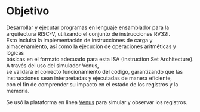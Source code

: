# Objetivo

Desarrollar y ejecutar programas en lenguaje ensamblador para la arquitectura RISC-V, utilizando el conjunto de instrucciones RV32I.  
Esto incluirá la implementación de instrucciones de carga y almacenamiento, así como la ejecución de operaciones aritméticas y lógicas  
básicas en el formato adecuado para esta ISA (Instruction Set Architecture). A través del uso del simulador Venus,   
se validará el correcto funcionamiento del código, garantizando que las instrucciones sean interpretadas y ejecutadas de manera eficiente,  
con el fin de comprender su impacto en el estado de los registros y la memoria.  

Se usó la plataforma en linea [Venus](https://venus.cs61c.org/) para simular y observar los registros.
